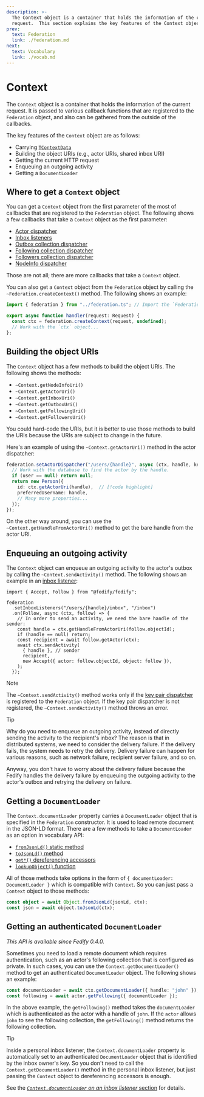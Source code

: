 ```yaml
---
description: >-
  The Context object is a container that holds the information of the current
  request.  This section explains the key features of the Context object.
prev:
  text: Federation
  link: ./federation.md
next:
  text: Vocabulary
  link: ./vocab.md
---
```


Context
=======

The `Context` object is a container that holds the information of the current
request.  It is passed to various callback functions that are registered to
the `Federation` object, and also can be gathered from the outside of the
callbacks.

The key features of the `Context` object are as follows:

 -  Carrying [`TContextData`](./federation.md#tcontextdata)
 -  Building the object URIs (e.g., actor URIs, shared inbox URI)
 -  Getting the current HTTP request
 -  Enqueuing an outgoing activity
 -  Getting a `DocumentLoader`


Where to get a `Context` object
-------------------------------

You can get a `Context` object from the first parameter of the most of callbacks
that are registered to the `Federation` object.  The following shows a few
callbacks that take a `Context` object as the first parameter:

 -  [Actor dispatcher](./actor.md)
 -  [Inbox listeners](./inbox.md)
 -  [Outbox collection dispatcher](./collections.md#outbox)
 -  [Following collection dispatcher](./collections.md#following)
 -  [Followers collection dispatcher](./collections.md#followers)
 -  [NodeInfo dispatcher](./nodeinfo.md)

Those are not all; there are more callbacks that take a `Context` object.

You can also get a `Context` object from the `Federation` object by calling the
`~Federation.createContext()` method.  The following shows an example:

~~~~ typescript
import { federation } from "../federation.ts"; // Import the `Federation` object

export async function handler(request: Request) {
  const ctx = federation.createContext(request, undefined);
  // Work with the `ctx` object...
};
~~~~


Building the object URIs
------------------------

The `Context` object has a few methods to build the object URIs.  The following
shows the methods:

 -  `~Context.getNodeInfoUri()`
 -  `~Context.getActorUri()`
 -  `~Context.getInboxUri()`
 -  `~Context.getOutboxUri()`
 -  `~Context.getFollowingUri()`
 -  `~Context.getFollowersUri()`

You could hard-code the URIs, but it is better to use those methods to build
the URIs because the URIs are subject to change in the future.

Here's an example of using the `~Context.getActorUri()` method in the actor
dispatcher:

~~~~ typescript
federation.setActorDispatcher("/users/{handle}", async (ctx, handle, key) => {
  // Work with the database to find the actor by the handle.
  if (user == null) return null;
  return new Person({
    id: ctx.getActorUri(handle),  // [!code highlight]
    preferredUsername: handle,
    // Many more properties...
  });
});
~~~~

On the other way around, you can use the `~Context.getHandleFromActorUri()`
method to get the bare handle from the actor URI.


Enqueuing an outgoing activity
------------------------------

The `Context` object can enqueue an outgoing activity to the actor's outbox
by calling the `~Context.sendActivity()` method.  The following shows an
example in an [inbox listener](./inbox.md):

~~~~ typescript{10-14}
import { Accept, Follow } from "@fedify/fedify";

federation
  .setInboxListeners("/users/{handle}/inbox", "/inbox")
  .on(Follow, async (ctx, follow) => {
    // In order to send an activity, we need the bare handle of the sender:
    const handle = ctx.getHandleFromActorUri(follow.objectId);
    if (handle == null) return;
    const recipient = await follow.getActor(ctx);
    await ctx.sendActivity(
      { handle }, // sender
      recipient,
      new Accept({ actor: follow.objectId, object: follow }),
    );
  });
~~~~

> [!NOTE]
> The `~Context.sendActivity()` method works only if the [key pair dispatcher]
> is registered to the `Federation` object.  If the key pair dispatcher is not
> registered, the `~Context.sendActivity()` method throws an error.

> [!TIP]
> Why do you need to enqueue an outgoing activity, instead of directly sending
> the activity to the recipient's inbox?  The reason is that in distributed
> systems, we need to consider the delivery failure.  If the delivery fails,
> the system needs to retry the delivery.  Delivery failure can happen for
> various reasons, such as network failure, recipient server failure, and so on.
>
> Anyway, you don't have to worry about the delivery failure because the
> Fedify handles the delivery failure by enqueuing the outgoing
> activity to the actor's outbox and retrying the delivery on failure.

[key pair dispatcher]: ./actor.md#public-key-of-an-actor


Getting a `DocumentLoader`
--------------------------

The `Context.documentLoader` property carries a `DocumentLoader` object that
is specified in the `Federation` constructor.  It is used to load remote
document in the JSON-LD format.  There are a few methods to take
a `DocumentLoader` as an option in vocabulary API:

 -  [`fromJsonLd()` static method](./vocab.md#json-ld)
 -  [`toJsonLd()` method](./vocab.md#json-ld)
 -  [`get*()` dereferencing accessors](./vocab.md#object-ids-and-remote-objects)
 -  [`lookupObject()` function](./vocab.md#looking-up-remote-objects)

All of those methods take options in the form of
`{ documentLoader: DocumentLoader }` which is compatible with `Context`.
So you can just pass a `Context` object to those methods:

~~~~ typescript
const object = await Object.fromJsonLd(jsonLd, ctx);
const json = await object.toJsonLd(ctx);
~~~~


Getting an authenticated `DocumentLoader`
-----------------------------------------

*This API is available since Fedify 0.4.0.*

Sometimes you need to load a remote document which requires authentication,
such as an actor's following collection that is configured as private.
In such cases, you can use the `Context.getDocumentLoader()` method to get
an authenticated `DocumentLoader` object.  The following shows an example:

~~~~ typescript
const documentLoader = await ctx.getDocumentLoader({ handle: "john" });
const following = await actor.getFollowing({ documentLoader });
~~~~

In the above example, the `getFollowing()` method takes the `documentLoader`
which is authenticated as the actor with a handle of `john`.
If the `actor` allows `john` to see the following collection,
the `getFollowing()` method returns the following collection.

> [!TIP]
> Inside a personal inbox listener, the `Context.documentLoader` property is
> automatically set to an authenticated `DocumentLoader` object that is
> identified by the inbox owner's key.  So you don't need to call the
> `Context.getDocumentLoader()` method in the personal inbox listener,
> but just passing the `Context` object to dereferencing accessors is enough.
>
> See the [*`Context.documentLoader` on an inbox listener*
> section](./inbox.md#context.documentloader-on-an-inbox-listener) for details.
